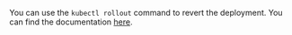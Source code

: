 You can use the `kubectl rollout` command to revert the deployment. You can find the documentation [here](https://kubernetes.io/docs/concepts/workloads/controllers/deployment/#checking-rollout-history-of-a-deployment).

